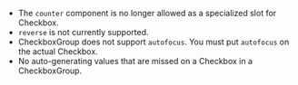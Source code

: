 
- The `counter` component is no longer allowed as a specialized slot for Checkbox.
- `reverse` is not currently supported.
- CheckboxGroup does not support `autofocus`. You must put `autofocus` on the actual Checkbox.
- No auto-generating values that are missed on a Checkbox in a CheckboxGroup.
